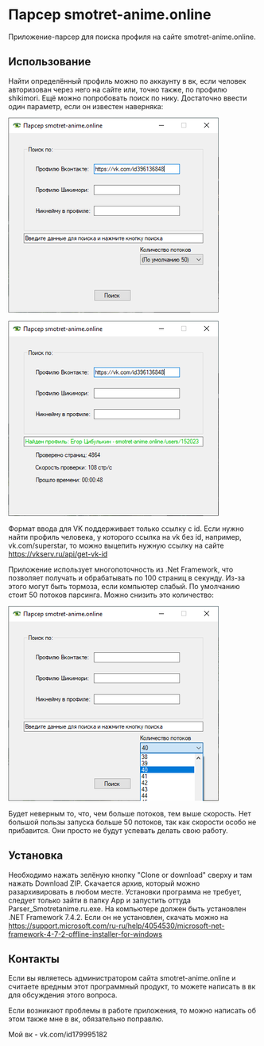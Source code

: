 # Парсер smotret-anime.online
Приложение-парсер для поиска профиля на сайте smotret-anime.online.

## Использование

Найти определённый профиль можно по аккаунту в вк, если человек авторизован через него на сайте или, точно также, по профилю shikimori. Ещё можно попробовать поиск по нику. Достаточно ввести один параметр, если он известен наверняка:

![keks](https://github.com/PolkaDott/Site-Parser/blob/master/Source/Parser_Smotretanime.ru/screenshots/keks2.png "Поиск по вк")

![keks](https://github.com/PolkaDott/Site-Parser/blob/master/Source/Parser_Smotretanime.ru/screenshots/keks.png "нашол")

Формат ввода для VK поддерживает только ссылку с id. Если нужно найти профиль человека, у которого ссылка на vk без id, например, vk.com/superstar, то можно выцепить нужную ссылку на сайте https://vkserv.ru/api/get-vk-id

Приложение использует многопоточность из .Net Framework, что позволяет получать и обрабатывать по 100 страниц в секунду. Из-за этого могут быть тормоза, если компьютер слабый. По умолчанию стоит 50 потоков парсинга. Можно снизить это количество:

![keks](https://github.com/PolkaDott/Site-Parser/blob/master/Source/Parser_Smotretanime.ru/screenshots/keks3.png "Снижение количества потоков")

Будет неверным то, что, чем больше потоков, тем выше скорость. Нет большой пользы запуска больше 50 потоков, так как скорости особо не прибавится. Они просто не будут успевать делать свою работу.

## Установка 

Необходимо нажать зелёную кнопку "Clone or download" сверху и там нажать Download ZIP. Скачается архив, который можно разархивировать в любом месте. Установки программа не требует, следует только зайти в папку App и запустить оттуда Parser_Smotretanime.ru.exe. На компьютере должен быть установлен .NET Framework 7.4.2. Если он не установлен, скачать можно на https://support.microsoft.com/ru-ru/help/4054530/microsoft-net-framework-4-7-2-offline-installer-for-windows

## Контакты

Если вы являетесь администратором сайта smotret-anime.online и считаете вредным этот программный продукт, то можете написать в вк для обсуждения этого вопроса. 

Если возникают проблемы в работе приложения, то можно написать об этом также мне в вк, обязательно поправлю.

Мой вк - vk.com/id179995182
